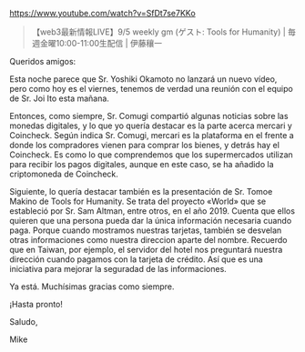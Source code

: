 https://www.youtube.com/watch?v=SfDt7se7KKo

> 【web3最新情報LIVE】9/5 weekly gm (ゲスト: Tools for Humanity) | 毎週金曜10:00-11:00生配信 | 伊藤穰一

Queridos amigos:

Esta noche parece que Sr. Yoshiki Okamoto no lanzará un nuevo vídeo, pero como hoy es el viernes, tenemos de verdad una reunión con el equipo de Sr. Joi Ito esta mañana.

Entonces, como siempre, Sr. Comugi compartió algunas noticias sobre las monedas digitales, y lo que yo quería destacar es la parte acerca mercari y Coincheck. Según indica Sr. Comugi, mercari es la plataforma en el frente a donde los compradores vienen para comprar los bienes, y detrás hay el Coincheck. Es como lo que comprendemos que los supermercados utilizan para recibir los pagos digitales, aunque en este caso, se ha añadido la criptomoneda de Coincheck.

Siguiente, lo quería destacar también es la presentación de Sr. Tomoe Makino de Tools for Humanity. Se trata del proyecto «World» que se estableció por Sr. Sam Altman, entre otros, en el año 2019. Cuenta que ellos quieren que una persona pueda dar la única información necesaria cuando paga. Porque cuando mostramos nuestras tarjetas, también se desvelan otras informaciones como nuestra direccion aparte del nombre. Recuerdo que en Taiwan, por ejemplo, el servidor del hotel nos preguntará nuestra dirección cuando pagamos con la tarjeta de crédito. Así que es una iniciativa para mejorar la seguradad de las informaciones.

Ya está. Muchísimas gracias como siempre.

¡Hasta pronto!

Saludo,

Mike 
